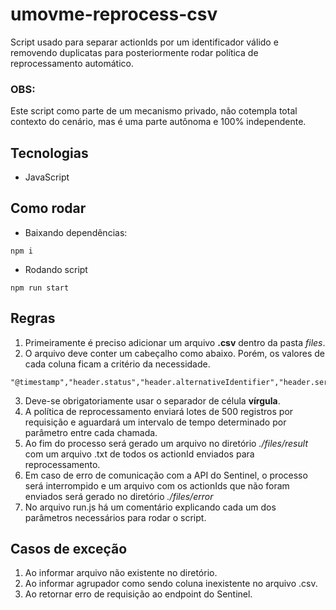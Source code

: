 # umovme-reprocess-csv
Script usado para separar actionIds por um identificador válido e removendo duplicatas para posteriormente rodar política de reprocessamento automático.

### OBS:
Este script como parte de um mecanismo privado, não cotempla total contexto do cenário, mas é uma parte autônoma e 100% independente.

## Tecnologias
- JavaScript

## Como rodar
- Baixando dependências:
```
npm i
```

- Rodando script
```
npm run start
```

## Regras
1. Primeiramente é preciso adicionar um arquivo **.csv** dentro da pasta *files*.
2. O arquivo deve conter um cabeçalho como abaixo. Porém, os valores de cada coluna ficam a critério da necessidade.
```
"@timestamp","header.status","header.alternativeIdentifier","header.serviceName","header.actionId"
```
3. Deve-se obrigatoriamente usar o separador de célula **vírgula**.
4. A política de reprocessamento enviará lotes de 500 registros por requisição e aguardará um intervalo de tempo determinado por parâmetro entre cada chamada.
5. Ao fim do processo será gerado um arquivo no diretório *./files/result* com um arquivo .txt de todos os actionId enviados para reprocessamento.
6. Em caso de erro de comunicação com a API do Sentinel, o processo será interrompido e um arquivo com os actionIds que não foram enviados será gerado no diretório *./files/error*
7. No arquivo run.js há um comentário explicando cada um dos parâmetros necessários para rodar o script.

## Casos de exceção
1. Ao informar arquivo não existente no diretório.
2. Ao informar agrupador como sendo coluna inexistente no arquivo .csv.
3. Ao retornar erro de requisição ao endpoint do Sentinel.
